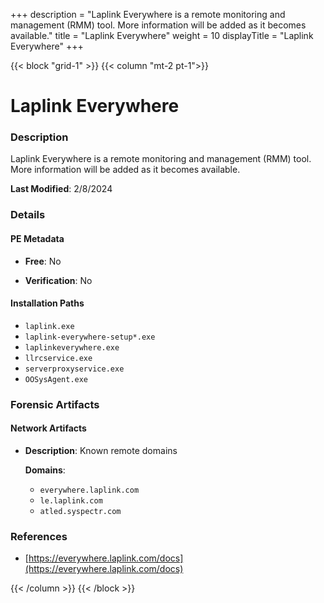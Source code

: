 +++
description = "Laplink Everywhere is a remote monitoring and management (RMM) tool. More information will be added as it becomes available."
title = "Laplink Everywhere"
weight = 10
displayTitle = "Laplink Everywhere"
+++


{{< block "grid-1" >}}
{{< column "mt-2 pt-1">}}

# Laplink Everywhere


### Description

Laplink Everywhere is a remote monitoring and management (RMM) tool. More information will be added as it becomes available.



**Last Modified**: 2/8/2024

### Details


#### PE Metadata


- **Free**: No

- **Verification**: No




#### Installation Paths
- `laplink.exe`
- `laplink-everywhere-setup*.exe`
- `laplinkeverywhere.exe`
- `llrcservice.exe`
- `serverproxyservice.exe`
- `OOSysAgent.exe`

### Forensic Artifacts




#### Network Artifacts

- **Description**: Known remote domains

  **Domains**:
    - `everywhere.laplink.com`
    - `le.laplink.com`
    - `atled.syspectr.com`





### References
- [https://everywhere.laplink.com/docs](https://everywhere.laplink.com/docs)



{{< /column >}}
{{< /block >}}
